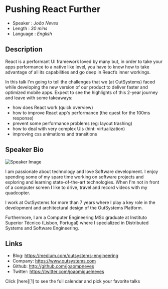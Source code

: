 Pushing React Further
=====================

* Speaker   : *João Neves*
* Length    : *30 mins*
* Language  : *English*

Description
-----------

React is a performant UI framework loved by many but, in order to take your apps performance to a native like level, you have to know how to take advantage of all its capabilities and go deep in React’s inner workings. 

In this talk I'm going to tell the challenges that we (at OutSystems) faced while developing the new version of our product to deliver faster and optimized mobile apps.
Expect to see the highlights of this 2-year journey and leave with some takeaways:
- how does React work (quick overview)
- how to improve React app's performance (the quest for the 100ms response)
- prevent some performance problems (eg: layout trashing)
- how to deal with very complex UIs (hint: virtualization)
- improving css animations and transitions

Speaker Bio
-----------

![Speaker Image](https://avatars2.githubusercontent.com/u/693294?v=3&s=400)

I am passionate about technology and love Software development.
I enjoy spending some of my spare time working on software projects and exploring and learning state-of-the-art technologies. 
When I'm not in front of a computer screen I like to drive, travel and record videos with my quadcopter.

I work at OutSystems for more than 7 years where I play a key role in the development and architectural design of the OutSystems Platform.

Furthermore, I am a Computer Engineering MSc graduate at Instituto Superior Técnico (Lisbon, Portugal) where I specialized in Distributed Systems and Software Engineering.

Links
-----

* Blog: https://medium.com/outsystems-engineering
* Company: https://www.outsystems.com
* Github: http://github.com/joaompneves
* Twitter: https://twitter.com/joaomiguelneves

Click [here][1] to see the full calendar and pick your favorite talks
